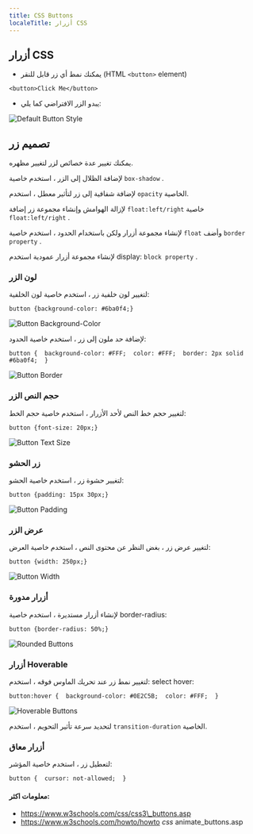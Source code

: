 ```yaml
---
title: CSS Buttons
localeTitle: أزرار CSS
---
```

## أزرار CSS

*   يمكنك نمط أي زر قابل للنقر (HTML `<button>` element)

`<button>Click Me</button>`

*   يبدو الزر الافتراضي كما يلي:

![Default Button Style](https://image.ibb.co/kCweAm/button.png "نمط الزر الافتراضي")

## تصميم زر

يمكنك تغيير عدة خصائص لزر لتغيير مظهره.

لإضافة الظلال إلى الزر ، استخدم خاصية `box-shadow` .

لإضافة شفافية إلى زر لتأثير معطل ، استخدم `opacity` الخاصية.

لإزالة الهوامش وإنشاء مجموعة زر إضافة `float:left/right` خاصية `float:left/right` .

لإنشاء مجموعة أزرار ولكن باستخدام الحدود ، استخدم خاصية `float` وأضف `border property` .

لإنشاء مجموعة أزرار عمودية استخدم display: `block property` .

### لون الزر

لتغيير لون خلفية زر ، استخدم خاصية لون الخلفية:

`button {background-color: #6ba0f4;}`

![Button Background-Color](https://image.ibb.co/f5Xpt6/button_bg_blue.png "زر خلفية اللون")

لإضافة حد ملون إلى زر ، استخدم خاصية الحدود:

 `button { 
  background-color: #FFF; 
  color: #FFF; 
  border: 2px solid #6ba0f4; 
 } 
` 

![Button Border](https://image.ibb.co/kUqymR/button_border_blue.png "حدود الزر")

### حجم النص الزر

لتغيير حجم خط النص لأحد الأزرار ، استخدم خاصية حجم الخط:

`button {font-size: 20px;}`

![Button Text Size](https://image.ibb.co/gM9r6R/button_fontsize.png "حجم النص الزر")

### زر الحشو

لتغيير حشوة زر ، استخدم خاصية الحشو:

`button {padding: 15px 30px;}`

![Button Padding](https://image.ibb.co/fKer6R/button_padding.png "زر الحشو")

### عرض الزر

لتغيير عرض زر ، بغض النظر عن محتوى النص ، استخدم خاصية العرض:

`button {width: 250px;}`

![Button Width](https://image.ibb.co/cDgSfm/button_width.png "عرض الزر")

### أزرار مدورة

لإنشاء أزرار مستديرة ، استخدم خاصية border-radius:

`button {border-radius: 50%;}`

![Rounded Buttons](https://image.ibb.co/cfH00m/button_bradius.png "أزرار مدورة")

### أزرار Hoverable

لتغيير نمط زر عند تحريك الماوس فوقه ، استخدم: select hover:

 `button:hover { 
  background-color: #0E2C5B; 
  color: #FFF; 
 } 
` 

![Hoverable Buttons](https://image.ibb.co/hxQnfm/button_hover.png "أزرار Hoverable")

لتحديد سرعة تأثير التحويم ، استخدم `transition-duration` الخاصية.

### أزرار معاق

لتعطيل زر ، استخدم خاصية المؤشر:

 `button { 
  cursor: not-allowed; 
 } 
` 

#### معلومات اكثر:

*   https://www.w3schools.com/css/css3\_buttons.asp
*   https://www.w3schools.com/howto/howto _css_ animate\_buttons.asp